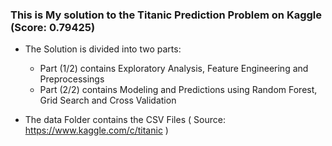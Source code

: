 ### This is My solution to the Titanic Prediction Problem on Kaggle (Score: 0.79425)

- The Solution is divided into two parts: 
  - Part (1/2) contains Exploratory Analysis, Feature Engineering and Preprocessings
  - Part (2/2) contains Modeling and Predictions using Random Forest, Grid Search and Cross Validation

- The data Folder contains the CSV Files ( Source: https://www.kaggle.com/c/titanic )
